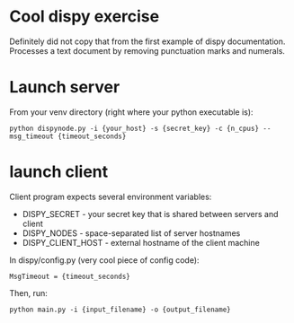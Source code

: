 # Cool dispy exercise
Definitely did not copy that from the first example of dispy documentation. Processes a text document by removing punctuation marks and numerals.

# Launch server
From your venv directory (right where your python executable is):

`python dispynode.py -i {your_host} -s {secret_key} -c {n_cpus} --msg_timeout {timeout_seconds}`

# launch client
Client program expects several environment variables:
- DISPY_SECRET - your secret key that is shared between servers and client
- DISPY_NODES - space-separated list of server hostnames
- DISPY_CLIENT_HOST - external hostname of the client machine

In dispy/config.py (very cool piece of config code):

`MsgTimeout = {timeout_seconds}`

Then, run:

`python main.py -i {input_filename} -o {output_filename}`
